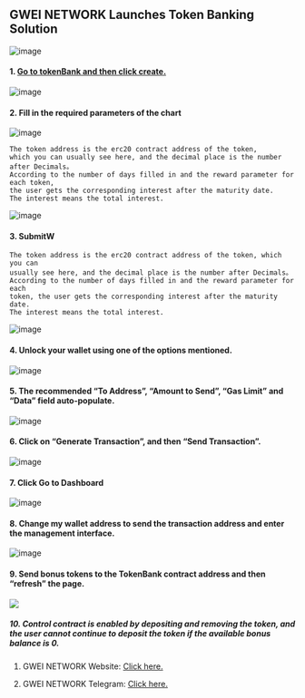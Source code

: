 ## GWEI NETWORK Launches Token Banking Solution 


![image](https://raw.githubusercontent.com/GweiTech/gwei-tokenbank-wiki/master/en/images/blank/0.jpeg)

#### 1. [Go to tokenBank and then click create. ]( https://gwei.network/tokenBank)
![image](https://raw.githubusercontent.com/GweiTech/gwei-tokenbank-wiki/master/en/images/blank/1.png)

#### 2. Fill in the required parameters of the chart
![image](https://raw.githubusercontent.com/GweiTech/gwei-tokenbank-wiki/master/en/images/blank/2.png) 
 ```
 The token address is the erc20 contract address of the token,
 which you can usually see here, and the decimal place is the number after Decimals。
 According to the number of days filled in and the reward parameter for each token, 
 the user gets the corresponding interest after the maturity date.
 The interest means the total interest.
 
```

![image](https://raw.githubusercontent.com/GweiTech/gwei-tokenbank-wiki/master/en/images/blank/3.png) 
#### 3. SubmitW
 ```
The token address is the erc20 contract address of the token, which you can
usually see here, and the decimal place is the number after Decimals。
According to the number of days filled in and the reward parameter for each 
token, the user gets the corresponding interest after the maturity date. 
The interest means the total interest.
 ```

![image](https://raw.githubusercontent.com/GweiTech/gwei-tokenbank-wiki/master/en/images/blank/4.png) 

#### 4. Unlock your wallet using one of the options mentioned.

![image](https://raw.githubusercontent.com/GweiTech/gwei-tokenbank-wiki/master/en/images/blank/5.png)

#### 5. The recommended “To Address”, “Amount to Send”, “Gas Limit” and “Data” field auto-populate.
![image](https://raw.githubusercontent.com/GweiTech/gwei-tokenbank-wiki/master/en/images/blank/6.png) 
#### 6. Click on “Generate Transaction”, and then “Send Transaction”.

![image](https://raw.githubusercontent.com/GweiTech/gwei-tokenbank-wiki/master/en/images/blank/7.png) 

#### 7. Click Go to Dashboard
![image](https://raw.githubusercontent.com/GweiTech/gwei-tokenbank-wiki/master/en/images/blank/8.png) 
#### 8. Change my wallet address to send the transaction address and enter the management interface.
![image](https://raw.githubusercontent.com/GweiTech/gwei-tokenbank-wiki/master/en/images/blank/9.png) 

#### 9. Send bonus tokens to the TokenBank contract address and then “refresh” the page.

 ![](https://cdn-images-1.medium.com/max/1200/1*8BewoPw8TvB2fZn0ZHZRAQ.png)
 

##### 10. Control contract is enabled by depositing and removing the token, and the user cannot continue to deposit the token if the available bonus balance is 0.

1. GWEI NETWORK Website: [Click here.]( https://gwei.network)

2. GWEI NETWORK Telegram: [Click here.](https://t.me/gweinetwork)











